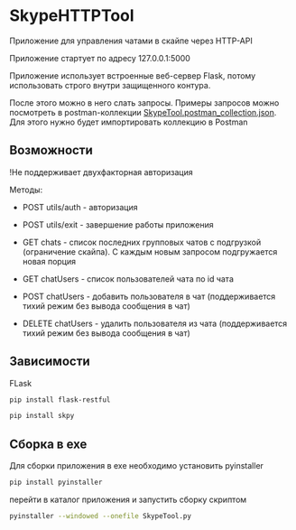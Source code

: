 # SkypeHTTPTool

Приложение для управления чатами в скайпе через HTTP-API

Приложение стартует по адресу 127.0.0.1:5000

Приложение использует встроенные веб-сервер Flask, потому использовать строго внутри защищенного контура.

После этого можно в него слать запросы. Примеры запросов можно посмотреть в postman-коллекции 
[SkypeTool.postman_collection.json](SkypeTool.postman_collection.json). Для этого нужно будет импортировать коллекцию в Postman

## Возможности
!Не поддерживает двухфакторная авторизация

Методы:
- POST utils/auth - авторизация
- POST utils/exit - завершение работы приложения

- GET chats - список последних групповых чатов с подгрузкой (ограничение скайпа). С каждым новым запросом подгружается новая порция
- GET chatUsers - список пользователей чата по id чата
- POST chatUsers - добавить пользователя в чат (поддерживается тихий режим без вывода сообщения в чат)
- DELETE chatUsers - удалить пользователя из чата (поддерживается тихий режим без вывода сообщения в чат)

## Зависимости 
FLask
    
```sh 
pip install flask-restful
```

```sh 
pip install skpy
```

## Сборка в exe
Для сборки приложения в exe необходимо установить pyinstaller 

```sh
pip install pyinstaller
```
перейти в каталог приложения и запустить сборку скриптом

```sh
pyinstaller --windowed --onefile SkypeTool.py
```
